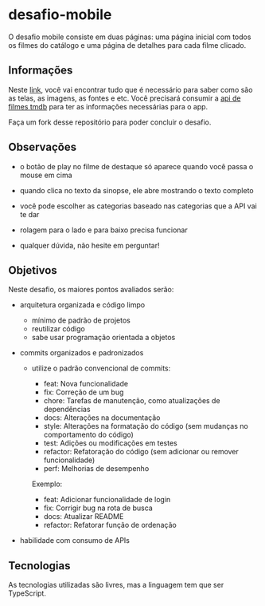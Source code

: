 # desafio-mobile

O desafio mobile consiste em duas páginas: uma página inicial com todos os filmes do catálogo e uma página de detalhes para cada filme clicado.

## Informações

Neste [link](http://https://www.figma.com/file/HzJCp62x5GxVkLnooh95hi/Untitled?type=design&node-id=0%3A1&mode=design&t=vVQrK49WzLwvgfxH-1 "link"), você vai encontrar tudo que é necessário para saber como são as telas, as imagens, as fontes e etc.
Você precisará consumir a [api de filmes tmdb](http://https://developer.themoviedb.org/reference/intro/getting-started "api de filmes tmdb") para ter as informações necessárias para o app.

Faça um fork desse repositório para poder concluir o desafio.

## Observações

- o botão de play no filme de destaque só aparece quando você passa o mouse em cima
- quando clica no texto da sinopse, ele abre mostrando o texto completo
- você pode escolher as categorias baseado nas categorias que a API vai te dar
- rolagem para o lado e para baixo precisa funcionar

- qualquer dúvida, não hesite em perguntar! 

## Objetivos

Neste desafio, os maiores pontos avaliados serão: 
- arquitetura organizada e código limpo
	- mínimo de padrão de projetos
	- reutilizar código
	- sabe usar programação orientada a objetos

- commits organizados e padronizados
	- utilize o padrão convencional de commits:
		- feat: Nova funcionalidade
		- fix: Correção de um bug
		- chore: Tarefas de manutenção, como atualizações de dependências
		- docs: Alterações na documentação
		- style: Alterações na formatação do código (sem mudanças no comportamento do código)
		- test: Adições ou modificações em testes
		- refactor: Refatoração do código (sem adicionar ou remover funcionalidade)
		- perf: Melhorias de desempenho
		
		Exemplo: 
		- feat: Adicionar funcionalidade de login
		- fix: Corrigir bug na rota de busca
		- docs: Atualizar README
		- refactor: Refatorar função de ordenação
		
- habilidade com consumo de APIs

## Tecnologias

As tecnologias utilizadas são livres, mas a linguagem tem que ser TypeScript.
